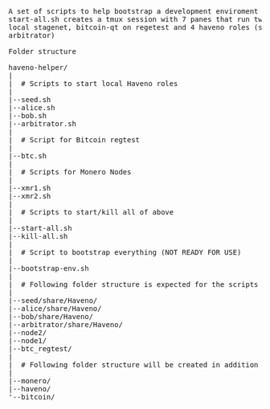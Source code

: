 <pre>
A set of scripts to help bootstrap a development enviroment on local testnet.
start-all.sh creates a tmux session with 7 panes that run two monero nodes on
local stagenet, bitcoin-qt on regetest and 4 haveno roles (seed, alice, bob,
arbitrator)

Folder structure

haveno-helper/
|
|  # Scripts to start local Haveno roles
|
|--seed.sh
|--alice.sh
|--bob.sh
|--arbitrator.sh
|  
|  # Script for Bitcoin regtest
|
|--btc.sh
|
|  # Scripts for Monero Nodes
|
|--xmr1.sh
|--xmr2.sh
|
|  # Scripts to start/kill all of above 
|
|--start-all.sh
|--kill-all.sh
|
|  # Script to bootstrap everything (NOT READY FOR USE)
|
|--bootstrap-env.sh
|  
|  # Following folder structure is expected for the scripts to work
|
|--seed/share/Haveno/
|--alice/share/Haveno/
|--bob/share/Haveno/
|--arbitrator/share/Haveno/
|--node2/
|--node1/
|--btc_regtest/
|
|  # Following folder structure will be created in addition to the above
|
|--monero/
|--haveno/
'--bitcoin/
</pre>

